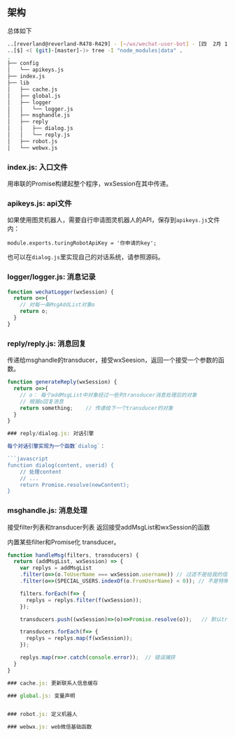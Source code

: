 ## 架构

总体如下

```bash
..[reverland@reverland-R478-R429] - [~/wx/wechat-user-bot] - [四  2月 18, 04:35]
..[$] <( (git)-[master]-)> tree -I "node_modules|data" .
.
├── config
│   └── apikeys.js
├── index.js
├── lib
│   ├── cache.js
│   ├── global.js
│   ├── logger
│   │   └── logger.js
│   ├── msghandle.js
│   ├── reply
│   │   ├── dialog.js
│   │   └── reply.js
│   ├── robot.js
│   └── webwx.js
```

### index.js: 入口文件

用串联的Promise构建起整个程序，wxSession在其中传递。

### apikeys.js: api文件

如果使用图灵机器人，需要自行申请图灵机器人的API，保存到`apikeys.js`文件内：

    module.exports.turingRobotApiKey = '你申请的key';

也可以在`dialog.js`里实现自己的对话系统，请参照源码。

### logger/logger.js: 消息记录

```javascript
function wechatLogger(wxSession) {
  return o=>{
    // 对每一条MsgAddList对象o
    return o;
  }
}
```

### reply/reply.js: 消息回复

传递给msghandle的transducer，接受wxSeesion，返回一个接受一个参数的函数。

```javascript
function generateReply(wxSession) {
  return o=>{
    // o： 每个addMsgList中对象经过一些列transducer消息处理后的对象
    // 根据o回复消息
    return something;    // 传递给下一个transducer的对象
  }
}

### reply/dialog.js: 对话引擎

每个对话引擎实现为一个函数`dialog`：

```javascript
function dialog(content, userid) {
    // 处理content
    // ...
    return Promise.resolve(newContent);
}
```
### msghandle.js: 消息处理

接受filter列表和transducer列表
返回接受addMsgList和wxSession的函数

内置某些filter和Promise化 transducer。

```javascript
function handleMsg(filters, transducers) {
  return (addMsgList, wxSession) => {
    var replys = addMsgList
    .filter(o=>(o.ToUserName === wxSession.username)) // 过滤不是给我的信息
    .filter(o=>(SPECIAL_USERS.indexOf(o.FromUserName) < 0)); // 不是特殊用户

    filters.forEach(f=> {
      replys = replys.filter(f(wxSession));
    });

    transducers.push((wxSession)=>(o)=>Promise.resolve(o));   // 默认transducers，Promise化reply

    transducers.forEach(f=> {
      replys = replys.map(f(wxSession));
    });

    replys.map(r=>r.catch(console.error));  // 错误捕获
  }
}

### cache.js: 更新联系人信息缓存

### global.js: 变量声明


### robot.js: 定义机器人

### webwx.js: web微信基础函数
